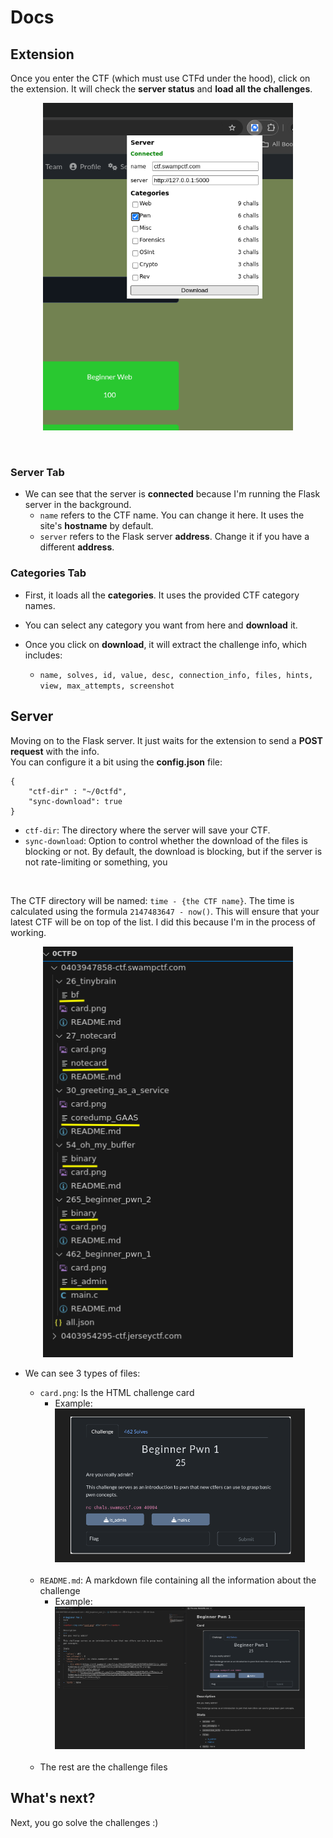 # Docs

## Extension  
Once you enter the CTF (which must use CTFd under the hood), click on the extension. It will check the **server status** and **load all the challenges**.  

<p align="center">
    <img src="docs/extension.png" alt="extension" width="400"/> 
</p>

<br>

### Server Tab  
- We can see that the server is **connected** because I'm running the Flask server in the background.  
    - `name` refers to the CTF name. You can change it here. It uses the site's **hostname** by default.  
    - `server` refers to the Flask server **address**. Change it if you have a different **address**.  

   
### Categories Tab  
- First, it loads all the **categories**. It uses the provided CTF category names.  
- You can select any category you want from here and **download** it.  

- Once you click on **download**, it will extract the challenge info, which includes:  
    - `name, solves, id, value, desc, connection_info, files, hints, view, max_attempts, screenshot`  


## Server  
Moving on to the Flask server. It just waits for the extension to send a **POST request** with the info.  
You can configure it a bit using the **config.json** file:  
```
{
    "ctf-dir" : "~/0ctfd",
    "sync-download": true 
}
```

- `ctf-dir`: The directory where the server will save your CTF.  
- `sync-download`: Option to control whether the download of the files is blocking or not. By default, the download is blocking, but if the server is not rate-limiting or something, you


<br>

The CTF directory will be named: `time - {the CTF name}`. The time is calculated using the formula `2147483647 - now()`. This will ensure that your latest CTF will be on top of the list. I did this because I'm in the process of working.  


<p align="center">
    <img src="docs/vscode-files.png" alt="vscode files" width="400"/> 
</p>



- We can see 3 types of files:  
    - `card.png`: Is the HTML challenge card  
        - Example:
            <br>
            <img src="docs/card.png" alt="card.png" width="400"/> 
    <br>

    - `README.md`: A markdown file containing all the information about the challenge  
        - Example: 
            <br>
            <img src="docs/README.png" alt="README.png" width="400"/> 
    <br>
    
    - The rest are the challenge files  


## What's next?  
Next, you go solve the challenges :)  